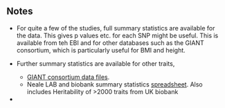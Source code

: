 ## Notes

* For quite a few of the studies, full summary statistics are available for the data.  This gives p values etc. for each SNP 
might be useful.  This is available from teh EBI and for other databases such as the GIANT consortium, which is particularly useful for BMI and height.

* Further summary statistics are available for other traits, 
    * [GIANT consortium data files](http://portals.broadinstitute.org/collaboration/giant/index.php/GIANT_consortium_data_files).  
    * Neale LAB and biobank summary statistics [spreadsheet](https://sites.google.com/broadinstitute.org/ukbbgwasresults/home?authuser=0).  Also includes Heritability of >2000 traits from UK biobank
    

* 
